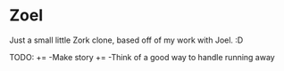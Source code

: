 Zoel
====

Just a small little Zork clone, based off of my work with Joel. :D

TODO:
	+= -Make story 
	+= -Think of a good way to handle running away
